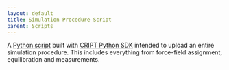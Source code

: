 ```yaml
---
layout: default
title: Simulation Procedure Script
parent: Scripts
---
```


A [Python script](./python_sdk_scripts/ludwig/upload_cript.py) built with [CRIPT Python SDK](https://pypi.org/project/cript/) intended to upload an entire simulation procedure. This includes everything from force-field assignment, equilibration and measurements.
